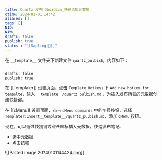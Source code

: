 ```yaml
---
title: Quartz 发布 Obsidian_快速添加元数据
ctime: 2024-01-01 14:42
aliases: []
tags: []
NID: 
NIW: 
drafts: false
publish: true
status : "[[Sapling|🌴]]"
---
```


在 `__template__` 文件夹下新建文件 `quartz_pulbish`，内容如下：

```md

drafts: false
publish: true
```

在  [[Templater]] 设置页面，点击 `Template Hotkeys` 下 `Add new hotkey for tempalte`，输入 `__template__/quartz_pulbish.md` ，为插入发布所需的元数据创建快捷键。

在 [[cMenu]] 设置页面，点击 `cMenu commands` 中的加号按钮，选择 `Templater:Insert__template__/quartz_pulbish.md`，添加 `cMemu` 按钮。

现在，可以通过快捷键或点击图标插入元数据，快速发布笔记。
- 选中元数据
- 点击按钮

![[Pasted image 20240101144424.png]]